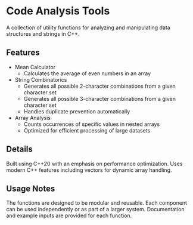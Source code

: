 # Code Analysis Tools

A collection of utility functions for analyzing and manipulating data structures and strings in C++.

## Features

- Mean Calculator
    - Calculates the average of even numbers in an array
- String Combinatorics
    - Generates all possible 2-character combinations from a given character set
    - Generates all possible 3-character combinations from a given character set
    - Handles duplicate prevention automatically
- Array Analysis
    - Counts occurrences of specific values in nested arrays
    - Optimized for efficient processing of large datasets

## Details

Built using C++20 with an emphasis on performance optimization. Uses modern C++ features including vectors for dynamic array handling.

## Usage Notes

The functions are designed to be modular and reusable. Each component can be used independently or as part of a larger system. Documentation and example inputs are provided for each function.
